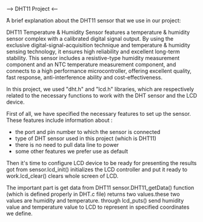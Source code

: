 --> DHT11 Project <--

ّA brief explanation about the DHT11 sensor that we use in our project:

DHT11 Temperature & Humidity Sensor features a temperature & humidity sensor complex with a calibrated digital signal output. 
By using the exclusive digital-signal-acquisition technique and temperature & humidity sensing technology, it ensures high reliability and excellent long-term stability. 
This sensor includes a resistive-type humidity measurement component and an NTC temperature measurement component, and connects to a high performance microcontroller, offering excellent quality, fast response, anti-interference ability and cost-effectiveness.

In this project, we used "dht.h" and "lcd.h" libraries, which are respectively related to the necessary functions to work with the DHT sensor and the LCD device.

First of all, we have specified the necessary features to set up the sensor. These features include information about :
- the port and pin number to which the sensor is connected
- type of DHT sensor used in this project (which is DHT11)
- there is no need to pull data line to power
- some other features we prefer use as default

Then it's time to configure LCD device to be ready for presenting the results got from sensor.lcd_init() initializes the LCD controller and put it ready to work.lcd_clear() clears whole screen of LCD.

The important part is get data from DHT11 sensor.DHT11_getData() function (which is defined properly in DHT.c file) returns two values.these two values are humidity and temperature.
through lcd_puts() send humidity value and temperature value to LCD to represent in specified coordinates we define.
